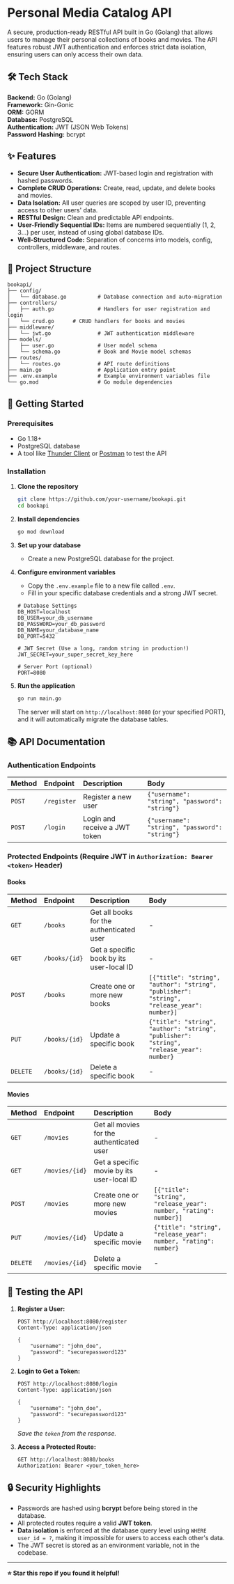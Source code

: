 # Personal Media Catalog API

A secure, production-ready RESTful API built in Go (Golang) that allows users to manage their personal collections of books and movies. The API features robust JWT authentication and enforces strict data isolation, ensuring users can only access their own data.

## 🛠️ Tech Stack

**Backend:** Go (Golang)  
**Framework:** Gin-Gonic  
**ORM:** GORM  
**Database:** PostgreSQL  
**Authentication:** JWT (JSON Web Tokens)  
**Password Hashing:** bcrypt  

## ✨ Features

- **Secure User Authentication:** JWT-based login and registration with hashed passwords.
- **Complete CRUD Operations:** Create, read, update, and delete books and movies.
- **Data Isolation:** All user queries are scoped by user ID, preventing access to other users' data.
- **RESTful Design:** Clean and predictable API endpoints.
- **User-Friendly Sequential IDs:** Items are numbered sequentially (1, 2, 3...) per user, instead of using global database IDs.
- **Well-Structured Code:** Separation of concerns into models, config, controllers, middleware, and routes.

## 📁 Project Structure

```
bookapi/
├── config/
│   └── database.go          # Database connection and auto-migration
├── controllers/
│   ├── auth.go              # Handlers for user registration and login
│   └── crud.go      # CRUD handlers for books and movies
├── middleware/
│   └── jwt.go               # JWT authentication middleware
├── models/
│   ├── user.go              # User model schema
│   └── schema.go            # Book and Movie model schemas
├── routes/
│   └── routes.go            # API route definitions
├── main.go                  # Application entry point
├── .env.example             # Example environment variables file
└── go.mod                   # Go module dependencies
```

## 🚀 Getting Started

### Prerequisites

- Go 1.18+
- PostgreSQL database
- A tool like [Thunder Client](https://www.thunderclient.io/) or [Postman](https://www.postman.com/) to test the API

### Installation

1.  **Clone the repository**
    ```bash
    git clone https://github.com/your-username/bookapi.git
    cd bookapi
    ```

2.  **Install dependencies**
    ```bash
    go mod download
    ```

3.  **Set up your database**
    - Create a new PostgreSQL database for the project.

4.  **Configure environment variables**
    - Copy the `.env.example` file to a new file called `.env`.
    - Fill in your specific database credentials and a strong JWT secret.

    ```env
    # Database Settings
    DB_HOST=localhost
    DB_USER=your_db_username
    DB_PASSWORD=your_db_password
    DB_NAME=your_database_name
    DB_PORT=5432

    # JWT Secret (Use a long, random string in production!)
    JWT_SECRET=your_super_secret_key_here

    # Server Port (optional)
    PORT=8080
    ```

5.  **Run the application**
    ```bash
    go run main.go
    ```
    The server will start on `http://localhost:8080` (or your specified PORT), and it will automatically migrate the database tables.

## 📚 API Documentation

### Authentication Endpoints

| Method | Endpoint    | Description | Body |
| :----- | :---------- | :---------- | :--- |
| `POST` | `/register` | Register a new user | `{"username": "string", "password": "string"}` |
| `POST` | `/login`    | Login and receive a JWT token | `{"username": "string", "password": "string"}` |

### Protected Endpoints (Require JWT in `Authorization: Bearer <token>` Header)

#### Books

| Method | Endpoint | Description | Body |
| :----- | :------- | :---------- | :--- |
| `GET` | `/books` | Get all books for the authenticated user | - |
| `GET` | `/books/{id}` | Get a specific book by its user-local ID | - |
| `POST` | `/books` | Create one or more new books | `[{"title": "string", "author": "string", "publisher": "string", "release_year": number}]` |
| `PUT` | `/books/{id}` | Update a specific book | `{"title": "string", "author": "string", "publisher": "string", "release_year": number}` |
| `DELETE` | `/books/{id}` | Delete a specific book | - |

#### Movies

| Method | Endpoint | Description | Body |
| :----- | :------- | :---------- | :--- |
| `GET` | `/movies` | Get all movies for the authenticated user | - |
| `GET` | `/movies/{id}` | Get a specific movie by its user-local ID | - |
| `POST` | `/movies` | Create one or more new movies | `[{"title": "string", "release_year": number, "rating": number}]` |
| `PUT` | `/movies/{id}` | Update a specific movie | `{"title": "string", "release_year": number, "rating": number}` |
| `DELETE` | `/movies/{id}` | Delete a specific movie | - |

## 🧪 Testing the API

1.  **Register a User:**
    ```http
    POST http://localhost:8080/register
    Content-Type: application/json

    {
        "username": "john_doe",
        "password": "securepassword123"
    }
    ```

2.  **Login to Get a Token:**
    ```http
    POST http://localhost:8080/login
    Content-Type: application/json

    {
        "username": "john_doe",
        "password": "securepassword123"
    }
    ```
    *Save the `token` from the response.*

3.  **Access a Protected Route:**
    ```http
    GET http://localhost:8080/books
    Authorization: Bearer <your_token_here>
    ```

## 🔒 Security Highlights

- Passwords are hashed using **bcrypt** before being stored in the database.
- All protected routes require a valid **JWT token**.
- **Data isolation** is enforced at the database query level using `WHERE user_id = ?`, making it impossible for users to access each other's data.
- The JWT secret is stored as an environment variable, not in the codebase.



---

**⭐ Star this repo if you found it helpful!**
